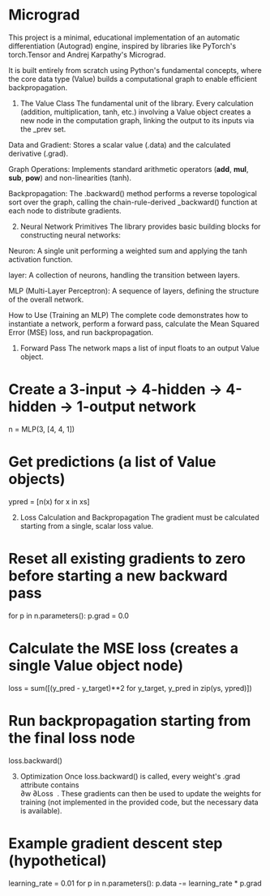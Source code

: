 # Micrograd
This project is a minimal, educational implementation of an automatic differentiation (Autograd) engine, inspired by libraries like PyTorch's torch.Tensor and Andrej Karpathy's Micrograd.

It is built entirely from scratch using Python's fundamental concepts, where the core data type (Value) builds a computational graph to enable efficient backpropagation.

1. The Value Class
The fundamental unit of the library. Every calculation (addition, multiplication, tanh, etc.) involving a Value object creates a new node in the computation graph, linking the output to its inputs via the _prev set.

Data and Gradient: Stores a scalar value (.data) and the calculated derivative (.grad).

Graph Operations: Implements standard arithmetic operators (__add__, __mul__, __sub__, __pow__) and non-linearities (tanh).

Backpropagation: The .backward() method performs a reverse topological sort over the graph, calling the chain-rule-derived _backward() function at each node to distribute gradients.

2. Neural Network Primitives
The library provides basic building blocks for constructing neural networks:

Neuron: A single unit performing a weighted sum and applying the tanh activation function.

layer: A collection of neurons, handling the transition between layers.

MLP (Multi-Layer Perceptron): A sequence of layers, defining the structure of the overall network.

How to Use (Training an MLP)
The complete code demonstrates how to instantiate a network, perform a forward pass, calculate the Mean Squared Error (MSE) loss, and run backpropagation.

1. Forward Pass
The network maps a list of input floats to an output Value object.

# Create a 3-input -> 4-hidden -> 4-hidden -> 1-output network
n = MLP(3, [4, 4, 1]) 

# Get predictions (a list of Value objects)
ypred = [n(x) for x in xs]

2. Loss Calculation and Backpropagation
The gradient must be calculated starting from a single, scalar loss value.

# Reset all existing gradients to zero before starting a new backward pass
for p in n.parameters():
    p.grad = 0.0

# Calculate the MSE loss (creates a single Value object node)
loss = sum([(y_pred - y_target)**2 for y_target, y_pred in zip(ys, ypred)])

# Run backpropagation starting from the final loss node
loss.backward()

3. Optimization
Once loss.backward() is called, every weight's .grad attribute contains  
∂w
∂Loss
​
 . These gradients can then be used to update the weights for training (not implemented in the provided code, but the necessary data is available).

# Example gradient descent step (hypothetical)
learning_rate = 0.01
for p in n.parameters():
    p.data -= learning_rate * p.grad
